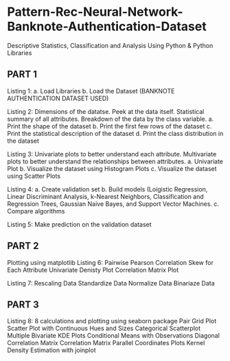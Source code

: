 # Pattern-Rec-Neural-Network-Banknote-Authentication-Dataset
Descriptive Statistics, Classification and Analysis Using Python &amp; Python Libraries

PART 1
--------------------------------------
Listing 1:
  a. Load Libraries
  b. Load the Dataset (BANKNOTE AUTHENTICATION DATASET USED)

Listing 2:
Dimensions of the datatse. Peek at the data itself. Statistical summary of all attributes. 
Breakdown of the data by the class variable.
  a. Print the shape of the dataset
  b. Print the first few rows of the dataset
  c. Print the statistical description of the dataset
  d. Print the class distribution in the dataset

Listing 3:
Univariate plots to better understand each attribute. Multivariate plots to better understand 
the relationships between attributes.
  a. Univariate Plot
  b. Visualize the dataset using Histogram Plots
  c. Visualize the dataset using Scatter Plots

Listing 4:
  a. Create validation set
  b. Build models (Loigistic Regression, Linear Discriminant Analysis, k-Nearest Neighbors,
  Classification and Regression Trees, Gaussian Naive Bayes, and Support Vector Machines.
  c. Compare algorithms

Listing 5:
Make prediction on the validation dataset

PART 2
--------------------------------------
Plotting using matplotlib
Listing 6:
  Pairwise Pearson Correlation 
  Skew for Each Attribute 
  Univariate Denisty Plot
  Correlation Matrix Plot
 
 Listing 7:
  Rescaling Data
  Standardize Data
  Normalize Data
  Binariaze Data

PART 3
--------------------------------------
Listing 8:
8 calculations and plotting using seaborn package
  Pair Grid Plot
  Scatter Plot with Continuous Hues and Sizes
  Categorical Scatterplot
  Multiple Bivariate KDE Plots
  Conditional Means with Observations
  Diagonal Correlation Matrix
  Correlation Matrix
  Parallel Coordinates Plots
  Kernel Density Estimation with joinplot
